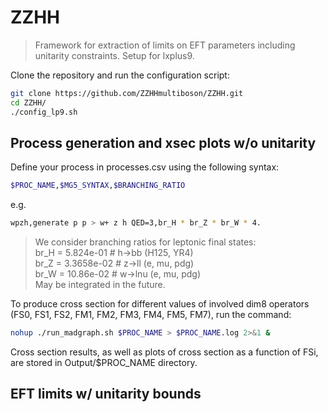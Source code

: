 # ZZHH

> Framework for extraction of limits on EFT parameters including unitarity constraints. Setup for lxplus9.

Clone the repository and run the configuration script:

```bash
git clone https://github.com/ZZHHmultiboson/ZZHH.git
cd ZZHH/
./config_lp9.sh
```

## Process generation and xsec plots w/o unitarity

Define your process in processes.csv using the following syntax:

```bash
$PROC_NAME,$MG5_SYNTAX,$BRANCHING_RATIO
```
e.g.

```bash
wpzh,generate p p > w+ z h QED=3,br_H * br_Z * br_W * 4.
```
> We consider branching ratios for leptonic final states:  
> br_H = 5.824e-01  # h->bb (H125, YR4)  
> br_Z = 3.3658e-02 # z->ll (e, mu, pdg)  
> br_W = 10.86e-02 # w->lnu (e, mu, pdg)  
> May be integrated in the future.  

To produce cross section for different values of involved dim8 operators (FS0, FS1, FS2, FM1, FM2, FM3, FM4, FM5, FM7), run the command:

```bash
nohup ./run_madgraph.sh $PROC_NAME > $PROC_NAME.log 2>&1 &
```
Cross section results, as well as plots of cross section as a function of FSi, are stored in Output/$PROC_NAME directory.

## EFT limits w/ unitarity bounds

